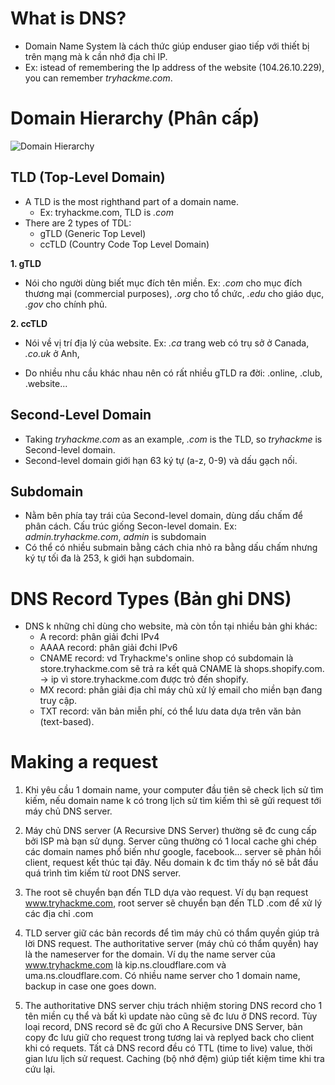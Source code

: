 # What is DNS?
- Domain Name System là cách thức giúp enduser giao tiếp với thiết bị trên mạng mà k cần nhớ địa chỉ IP. 
- Ex: istead of remembering the Ip address of the website (104.26.10.229), you can remember *tryhackme.com*.

# Domain Hierarchy (Phân cấp)

![Domain Hierarchy](../images/domain-hierarchy.png)

## TLD (Top-Level Domain)
- A TLD is the most righthand part of a domain name.
	+ Ex: tryhackme.com, TLD is *.com*
- There are 2 types of TDL:
	+ gTLD (Generic Top Level)
	+ ccTLD (Country Code Top Level Domain)

**1. gTLD**
- Nói cho người dùng biết mục đích tên miền.
Ex: *.com* cho mục đích thương mại (commercial purposes), *.org* cho tổ chức, *.edu* cho giáo dục, *.gov* cho chính phủ.

**2. ccTLD**
- Nói về vị trí địa lý của website.
Ex: *.ca* trang web có trụ sở ở Canada, *.co.uk* ở Anh,

- Do nhiều nhu cầu khác nhau nên có rất nhiều gTLD ra đời: .online, .club, .website...

## Second-Level Domain
- Taking *tryhackme.com* as an example, *.com* is the TLD, so *tryhackme* is Second-level domain.
- Second-level domain giới hạn 63 ký tự (a-z, 0-9) và dấu gạch nối.

## Subdomain
- Nằm bên phía tay trái của Second-level domain, dùng dấu chấm để phân cách. Cấu trúc giống Secon-level domain.
Ex: *admin.tryhackme.com*, *admin* is subdomain
- Có thể có nhiều submain bằng cách chia nhỏ ra bằng dấu chấm nhưng ký tự tối đa là 253, k giới hạn subdomain.

# DNS Record Types (Bản ghi DNS)
- DNS k những chỉ dùng cho website, mà còn tồn tại nhiều bản ghi khác:
	+ A record: phân giải đchi IPv4
	+ AAAA record: phân giải đchi IPv6
	+ CNAME record: vd Tryhackme's online shop có subdomain là store.tryhackme.com sẽ trả ra kết quả CNAME là shops.shopify.com. -> ip vì store.tryhackme.com được trỏ đến shopify.
	+ MX record: phân giải địa chỉ máy chủ xử lý email cho miền bạn đang truy cập.
	+ TXT record: văn bản miễn phí, có thể lưu data dựa trên văn bản (text-based). 

# Making a request
1. Khi yêu cầu 1 domain name, your computer đầu tiên sẽ check lịch sử tìm kiếm, nếu domain name k có trong lịch sử tìm kiếm thì sẽ gửi request tới máy chủ DNS server.

2. Máy chủ DNS server (A Recursive DNS Server) thường sẽ đc cung cấp bởi ISP mà bạn sử dụng. Server cũng thường có 1 local cache ghi chép các domain names phổ biến như google, facebook... server sẽ phản hồi client, request kết thúc tại đây. Nếu domain k đc tìm thấy nó sẽ bắt đầu quá trình tìm kiếm từ root DNS server.

3. The root sẽ chuyển bạn đến TLD dựa vào request. Ví dụ bạn request www.tryhackme.com, root server sẽ chuyển bạn đến TLD .com để xử lý các địa chỉ .com

4. TLD server giữ các bản records để tìm máy chủ có thẩm quyền giúp trả lời DNS request. The authoritative server (máy chủ có thẩm quyền) hay là the nameserver for the domain. Ví dụ the name server của www.tryhackme.com là kip.ns.cloudflare.com và uma.ns.cloudflare.com. Có nhiều name server cho 1 domain name, backup in case one goes down.

5. The authoritative DNS server chịu trách nhiệm storing DNS record cho 1 tên miền cụ thể và bất kì update nào cũng sẽ đc lưu ở DNS record. Tùy loại record, DNS record sẽ đc gửi cho A Recursive DNS Server, bản copy đc lưu giữ cho request trong tương lai và replyed back cho client khi có requets. Tất cả DNS record đều có TTL (time to live) value, thời gian lưu lịch sử request. Caching (bộ nhớ đệm) giúp tiết kiệm time khi tra cứu lại.
